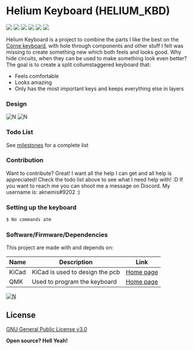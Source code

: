 # Helium Keyboard (HELIUM_KBD)
[![](https://img.shields.io/github/last-commit/MrSnowMonster/HELIUM_KBD.svg)](https://github.com/MrSnowMonster/HELIUM_KBD/commits/master) [![](https://img.shields.io/github/issues-raw/MrSnowMonster/HELIUM_KBD.svg)](https://github.com/MrSnowMonster/HELIUM_KBD/issues) [![](https://img.shields.io/github/issues-pr/MrSnowMonster/HELIUM_KBD.svg)](https://github.com/MrSnowMonster/HELIUM_KBD/pulls) [![](https://img.shields.io/github/contributors/MrSnowMonster/HELIUM_KBD.svg)](https://github.com/MrSnowMonster/HELIUM_KBD/graphs/contributors) ![](https://img.shields.io/github/repo-size/MrSnowMonster/HELIUM_KBD.svg) [![](https://img.shields.io/github/license/MrSnowMonster/HELIUM_KBD.svg)](https://github.com/MrSnowMonster/HELIUM_KBD/blob/master/LICENSE)

Helium Keyboard is a project to combine the parts I like the best on the [Corne keyboard](https://github.com/foostan/crkbd), with hole through components and other stuff I felt was missing to create something new which both feels and looks good. Why hide circuits, when they can be used to make something look even better?
The goal is to create a split collumstaggered keyboard that:
  - Feels comfortable
  - Looks amazing
  - Only has the most important keys and keeps everything else in layers

### Design
![N](https://raw.githubusercontent.com/MrSnowMonster/HELIUM_KBD/master/pictures/showoff.png)
![N](https://raw.githubusercontent.com/MrSnowMonster/HELIUM_KBD/master/pictures/thumbnail3.png)

### Todo List
See [milestones](https://github.com/MrSnowMonster/HELIUM_KBD/milestones) for a complete list

### Contribution
Want to contribute? Great! I want all the help I can get and all help is appreciated! Check the todo list above to see what I need help with! :D If you want to reach me you can shoot me a message on Discord. My username is: aknemis#9202 :)


### Setting up the keyboard
```sh
$ No commands atm
```

### Software/Firmware/Dependencies
This project are made with and depends on:

| Name | Description | Link |
| ------ | ------ | ------ |
| KiCad | KiCad is used to design the pcb | [Home page](http://kicad-pcb.org/) |
| QMK | Used to program the keyboard | [Home page](https://docs.qmk.fm/) |

[![N](https://raw.githubusercontent.com/MrSnowMonster/HELIUM_KBD/master/pictures/powered_by_qmk.png)](https://docs.qmk.fm)

License
----

[GNU General Public License v3.0](https://github.com/MrSnowMonster/HELIUM_KBD/blob/master/LICENSE)


**Open source? Hell Yeah!**
